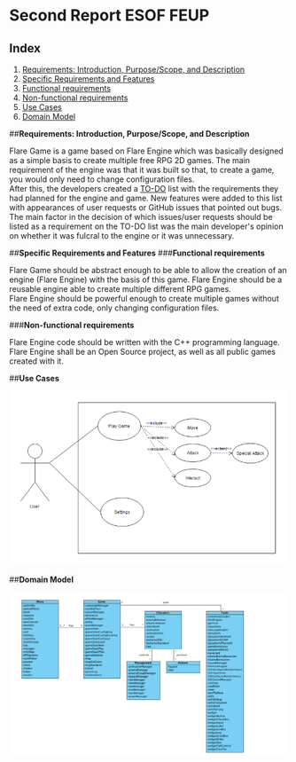 # Second Report  ESOF FEUP

## Index

1. [Requirements: Introduction, Purpose/Scope, and Description](#intro)
2. [Specific Requirements and Features](#req)  
  1. [Functional requirements](#func)  
  2. [Non-functional requirements](#non)
3. [Use Cases](#use)
4. [Domain Model](#dom)


##**Requirements: Introduction, Purpose/Scope, and Description** <a name ="intro"></a>

Flare Game is a game based on Flare Engine which was basically designed as a simple basis to create multiple free RPG 2D games. The main requirement of the engine was that it was built so that, to create a game, you would only need to change configuration files.  
After this, the developers created a [TO-DO](http://flarerpg.org/todo) list with the requirements they had planned for the engine and game. New features were added to this list with appearances of user requests or GitHub issues that pointed out bugs.  
The main factor in the decision of which issues/user requests should be listed as a requirement on the TO-DO list was the main developer's opinion on whether it was fulcral to the engine or it was unnecessary. 

##**Specific Requirements and Features** <a name ="req"></a>
###**Functional requirements** <a name ="func"></a>

Flare Game should be abstract enough to be able to allow the creation of an engine (Flare Engine) with the basis of this game.
Flare Engine should be a reusable engine able to create multiple different RPG games.  
Flare Engine should be powerful enough to create multiple games without the need of extra code, only changing configuration files.

###**Non-functional requirements** <a name ="non"></a>

Flare Engine code should be written with the C++ programming language.  
Flare Engine shall be an Open Source project, as well as all public games created with it.

##**Use Cases** <a name ="use"></a>

![Image](https://github.com/Francisca96/flare-game/blob/master/ESOF_docs/res/use_case.PNG)

##**Domain Model** <a name ="dom"></a>

![Image](https://github.com/Francisca96/flare-game/blob/master/ESOF_docs/res/domain_model.PNG)
